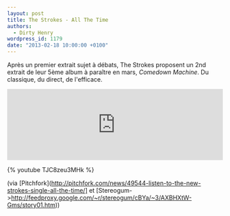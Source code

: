```yaml
---
layout: post
title: The Strokes - All The Time
authors:
  - Dirty Henry
wordpress_id: 1179
date: "2013-02-18 10:00:00 +0100"
---
```


Après un premier extrait sujet à débats, The Strokes proposent un 2nd extrait de
leur 5ème album à paraître en mars, _Comedown Machine_. Du classique, du direct,
de l'efficace.

<iframe width="100%" height="166" scrolling="no" frameborder="no" src="https://w.soundcloud.com/player/?url=http%3A%2F%2Fapi.soundcloud.com%2Ftracks%2F78952710"></iframe>

{% youtube TJC8zeu3MHk %}

(via
[Pitchfork](http://pitchfork.com/news/49544-listen-to-the-new-strokes-single-all-the-time/]
et
[Stereogum->http://feedproxy.google.com/~r/stereogum/cBYa/~3/AXBHXtW-Gms/story01.htm))
